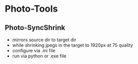 # Photo-Tools

## Photo-SyncShrink
* mirrors source dir to target dir
* while shrinking jpegs in the target to 1920px at 75 quality
* configure via .ini file
* run via python or .exe file
